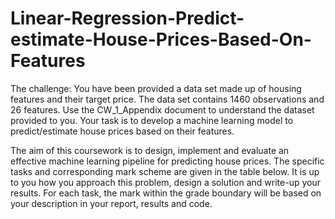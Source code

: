 # Linear-Regression-Predict-estimate-House-Prices-Based-On-Features

The challenge: You have been provided a data set made up of housing features and their
target price. The data set contains 1460 observations and 26 features. Use the
CW_1_Appendix document to understand the dataset provided to you. Your task is to
develop a machine learning model to predict/estimate house prices based on their features.

The aim of this coursework is to design, implement and evaluate an
effective machine learning pipeline for predicting house prices. The specific tasks and
corresponding mark scheme are given in the table below. It is up to you how you approach
this problem, design a solution and write-up your results. For each task, the mark within the
grade boundary will be based on your description in your report, results and code.

